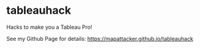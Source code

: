 # tableauhack

Hacks to make you a Tableau Pro!

See my Github Page for details: https://mapattacker.github.io/tableauhack